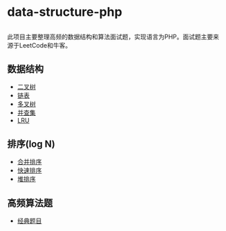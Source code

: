 # data-structure-php

##

此项目主要整理高频的数据结构和算法面试题，实现语言为PHP。面试题主要来源于LeetCode和牛客。

## 数据结构

- [二叉树](./数据结构/TreeNode.php)
- [链表](./数据结构/ListNode.php)
- [多叉树](./数据结构/NTreeNode.php)
- [并查集](./数据结构/UnionFind.php)
- [LRU](数据结构/LRUCache.php)

## 排序(log N)

- [合并排序](./排序/MergeSort.php)
- [快速排序](./排序/FastSort.php)
- [堆排序](./排序/HeapSort.php)

## 高频算法题

- [经典题目](./高频算法题/经典题目)
